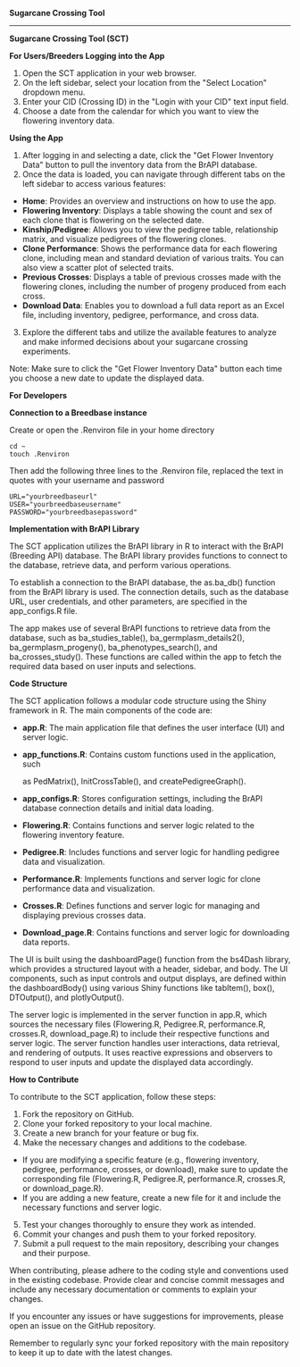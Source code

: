 
**Sugarcane Crossing Tool**

-----------------------------------

**Sugarcane Crossing Tool (SCT)** 

**For Users/Breeders Logging into the App** 

1. Open the SCT application in your web browser. 
1. On the left sidebar, select your location from the "Select Location" dropdown menu. 
1. Enter your CID (Crossing ID) in the "Login with your CID" text input field. 
1. Choose a date from the calendar for which you want to view the flowering inventory data. 

**Using the App** 

1. After logging in and selecting a date, click the "Get Flower Inventory Data" button to pull the inventory data from the BrAPI database. 
1. Once the data is loaded, you can navigate through different tabs on the left sidebar to access various features: 
- **Home**: Provides an overview and instructions on how to use the app. 
- **Flowering Inventory**: Displays a table showing the count and sex of each clone that is flowering on the selected date. 
- **Kinship/Pedigree**: Allows you to view the pedigree table, relationship matrix, and visualize pedigrees of the flowering clones. 
- **Clone Performance**: Shows the performance data for each flowering clone, including mean and standard deviation of various traits. You can also view a scatter plot of selected traits. 
- **Previous Crosses**: Displays a table of previous crosses made with the flowering clones, including the number of progeny produced from each cross. 
- **Download Data**: Enables you to download a full data report as an Excel file, including inventory, pedigree, performance, and cross data. 
3. Explore the different tabs and utilize the available features to analyze and make informed decisions about your sugarcane crossing experiments. 

Note: Make sure to click the "Get Flower Inventory Data" button each time you choose a new date to update the displayed data. 

**For Developers** 

**Connection to a Breedbase instance**

Create or open the .Renviron file in your home directory

```
cd ~
touch .Renviron
```

Then add the following three lines to the .Renviron file, replaced the text in quotes with your username and password

```
URL="yourbreedbaseurl"
USER="yourbreedbaseusername"
PASSWORD="yourbreedbasepassword"
```

**Implementation with BrAPI Library** 

The SCT application utilizes the BrAPI library in R to interact with the BrAPI (Breeding API) database. The BrAPI library provides functions to connect to the database, retrieve data, and perform various operations. 

To establish a connection to the BrAPI database, the as.ba\_db() function from the BrAPI library is used. The connection details, such as the database URL, user credentials, and other parameters, are specified in the app\_configs.R file. 

The app makes use of several BrAPI functions to retrieve data from the database, such as ba\_studies\_table(), ba\_germplasm\_details2(), ba\_germplasm\_progeny(), ba\_phenotypes\_search(), and ba\_crosses\_study(). These functions are called within the app to fetch the required data based on user inputs and selections. 

**Code Structure** 

The SCT application follows a modular code structure using the Shiny framework in R. The main components of the code are: 

- **app.R**: The main application file that defines the user interface (UI) and server logic. 
- **app\_functions.R**: Contains custom functions used in the application, such 

  as PedMatrix(), InitCrossTable(), and createPedigreeGraph(). 

- **app\_configs.R**: Stores configuration settings, including the BrAPI database connection details and initial data loading. 
- **Flowering.R**: Contains functions and server logic related to the flowering inventory feature. 
- **Pedigree.R**: Includes functions and server logic for handling pedigree data and visualization. 
- **Performance.R**: Implements functions and server logic for clone performance data and visualization. 
- **Crosses.R**: Defines functions and server logic for managing and displaying previous crosses data. 
- **Download\_page.R**: Contains functions and server logic for downloading data reports. 

The UI is built using the dashboardPage() function from the bs4Dash library, which provides a structured layout with a header, sidebar, and body. The UI components, such as input controls and output displays, are defined within the dashboardBody() using various Shiny functions like tabItem(), box(), DTOutput(), and plotlyOutput(). 

The server logic is implemented in the server function in app.R, which sources the necessary files (Flowering.R, Pedigree.R, performance.R, crosses.R, download\_page.R) to include their respective functions and server logic. The server function handles user interactions, data retrieval, and rendering of outputs. It uses reactive expressions and observers to respond to user inputs and update the displayed data accordingly. 

**How to Contribute** 

To contribute to the SCT application, follow these steps: 

1. Fork the repository on GitHub. 
1. Clone your forked repository to your local machine. 
1. Create a new branch for your feature or bug fix. 
1. Make the necessary changes and additions to the codebase.  
- If you are modifying a specific feature (e.g., flowering inventory, pedigree, performance, crosses, or download), make sure to update the corresponding file (Flowering.R, Pedigree.R, performance.R, crosses.R, or download\_page.R). 
- If you are adding a new feature, create a new file for it and include the necessary functions and server logic. 
5. Test your changes thoroughly to ensure they work as intended. 
5. Commit your changes and push them to your forked repository. 
5. Submit a pull request to the main repository, describing your changes and their purpose. 

When contributing, please adhere to the coding style and conventions used in the existing codebase. Provide clear and concise commit messages and include any necessary documentation or comments to explain your changes. 

If you encounter any issues or have suggestions for improvements, please open an issue on the GitHub repository. 

Remember to regularly sync your forked repository with the main repository to keep it up to date with the latest changes. 

